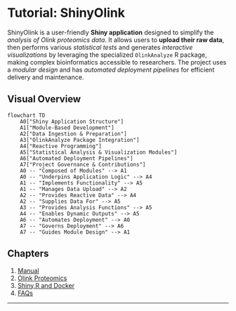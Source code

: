 # Tutorial: ShinyOlink

ShinyOlink is a user-friendly **Shiny application** designed to simplify the *analysis of Olink proteomics data*. It allows users to **upload their raw data**, then performs various *statistical tests* and generates *interactive visualizations* by leveraging the specialized `OlinkAnalyze` R package, making complex bioinformatics accessible to researchers. The project uses a *modular design* and has *automated deployment pipelines* for efficient delivery and maintenance.


## Visual Overview

```mermaid
flowchart TD
    A0["Shiny Application Structure"]
    A1["Module-Based Development"]
    A2["Data Ingestion & Preparation"]
    A3["OlinkAnalyze Package Integration"]
    A4["Reactive Programming"]
    A5["Statistical Analysis & Visualization Modules"]
    A6["Automated Deployment Pipelines"]
    A7["Project Governance & Contributions"]
    A0 -- "Composed of Modules" --> A1
    A0 -- "Underpins Application Logic" --> A4
    A1 -- "Implements Functionality" --> A5
    A1 -- "Manages Data Upload" --> A2
    A2 -- "Provides Reactive Data" --> A4
    A2 -- "Supplies Data For" --> A5
    A3 -- "Provides Analysis Functions" --> A5
    A4 -- "Enables Dynamic Outputs" --> A5
    A6 -- "Automates Deployment" --> A0
    A7 -- "Governs Deployment" --> A6
    A7 -- "Guides Module Design" --> A1
```

## Chapters

1. [Manual](chapter1.md)
2. [Olink Proteomics](chapter2.md)
3. [Shiny,R and Docker](chapter3.md)
4. [FAQs](chapter4.md)


---